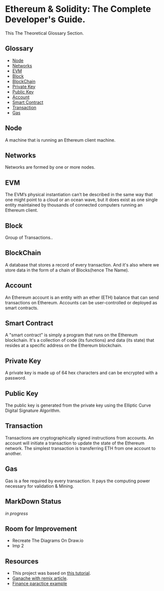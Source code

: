 # Ethereum & Solidity: The Complete Developer's Guide.
 This The Theoretical Glossary Section.

## Glossary
* [Node](#node)
* [Networks](#networks)
* [EVM](#EVM)
* [Block](block)
* [BlockChain](#blockChain)
* [Private Key](#private-key)
* [Public Key](#public-key)
* [Account](#account)
* [Smart Contract](#smart-contract)
* [Transaction](#transaction)
* [Gas](#gas)


## Node

 A machine that is running an Ethereum client machine.

## Networks

Networks are formed by one or more nodes.

## EVM
 The EVM’s physical instantiation can’t be described in the same way that one might point to a cloud or an ocean wave, but it does exist as one single entity maintained by thousands of connected computers running an Ethereum client.

## Block
 Group of Transactions..

## BlockChain
 A database that stores a record of every transaction. And it's also where we store data in the form of a chain of Blocks(hence The Name).

## Account
An Ethereum account is an entity with an ether (ETH) balance that can send transactions on Ethereum. Accounts can be user-controlled or deployed as smart contracts.

## Smart Contract
A "smart contract" is simply a program that runs on the Ethereum blockchain. It's a collection of code (its functions) and data (its state) that resides at a specific address on the Ethereum blockchain.

## Private Key 
A private key is made up of 64 hex characters and can be encrypted with a password.

## Public Key 

 The public key is generated from the private key using the Elliptic Curve Digital Signature Algorithm.

## Transaction
 Transactions are cryptographically signed instructions from accounts. An account will initiate a transaction to update the state of the Ethereum network. The simplest transaction is transferring ETH from one account to another.

## Gas
 Gas is a fee required by every transaction. It pays the computing power necessary for validation & Mining.

## MarkDown Status
 _in progress_ 

## Room for Improvement

- Recreate The Diagrams On Draw.io
- Imp 2

## Resources
- This project was based on [this tutorial](https://www.udemy.com/course/ethereum-and-solidity-the-complete-developers-guide/).
- [Ganache with remix article](https://medium.com/@kacharlabhargav21/using-ganache-with-remix-and-metamask-446fe5748ccf).
- [Finance paractice example](https://github.com/vmieres/Smart-contracts-with-Solidity)

